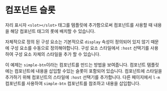 <template is="exm-article">
<a href="../../publics/examples/simple-btn/demo.html" preview></a>
<a href="../../publics/examples/simple-btn/simple-btn.html" main></a>
</template>

# 컴포넌트 슬롯

자리 표시자 `<slot></slot>` 태그를 템플릿에 추가함으로써 컴포넌트를 사용할 때 내용을 해당 컴포넌트 태그의 롯에 배치할 수 있습니다.

자체적으로 정의 된 구성 요소는 기본적으로 `display` 속성이 정의되어 있지 않기 때문에 구성 요소를 수동으로 정의해야합니다. 구성 요소 스타일에서 `:host` 선택기를 사용하여 구성 요소 자체의 스타일을 추가 할 수 있습니다.

이 예제는 `simple-btn`이라는 컴포넌트를 만드는 방법을 보여줍니다. 컴포넌트 템플릿에는 컴포넌트에 내용을 삽입할 수있는 슬롯이 포함되어 있습니다. 컴포넌트에 스타일을 추가하기 위해 컴포넌트의 스타일에 `:host` 선택기를 추가합니다. 다른 페이지에서 `l-m` 컴포넌트를 사용하여 `simple-btn` 컴포넌트를 참조하고 내용을 삽입합니다.
